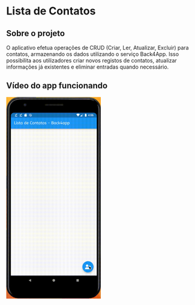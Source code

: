 # Lista de Contatos
## Sobre o projeto

O aplicativo efetua operações de CRUD (Criar, Ler, Atualizar, Excluir) para contatos, armazenando os dados utilizando o serviço Back4App. Isso possibilita aos utilizadores criar novos registos de contatos, atualizar informações já existentes e eliminar entradas quando necessário.

## Vídeo do app funcionando

<p>
<img src="doc_readme/REC-20231010160644.gif" width="50%">
</p>
